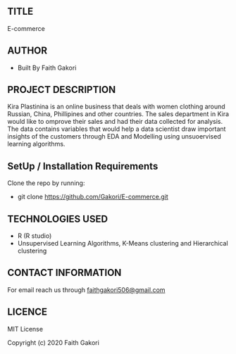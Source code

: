 ##  TITLE
 E-commerce

## AUTHOR
 * Built By Faith Gakori

## PROJECT DESCRIPTION
 
 Kira Plastinina is an online business that deals with women clothing around Russian, China, Phillipines and other countries. The sales department in Kira would like to omprove their sales and had their data collected for analysis. The data contains variables that would help a data scientist draw important insights of the customers through EDA and Modelling using unsuoervised learning algorithms.

## SetUp / Installation Requirements
  Clone the repo by running:
*   git clone https://github.com/Gakori/E-commerce.git

## TECHNOLOGIES USED
* R (R studio)
* Unsupervised Learning Algorithms, K-Means clustering and Hierarchical clustering

## CONTACT INFORMATION
 For email reach us through faithgakori506@gmail.com

## LICENCE
MIT License

Copyright (c) 2020 Faith Gakori
